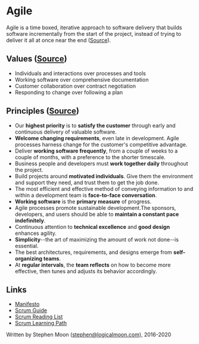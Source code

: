 
# Agile
Agile is a time boxed, iterative approach to software delivery that builds software incrementally from the start of the project, instead of trying to deliver it all at once near the end ([Source](http://www.agilenutshell.com/)).

## Values ([Source](http://www.agilemanifesto.org/))
* Individuals and interactions over processes and tools
* Working software over comprehensive documentation
* Customer collaboration over contract negotiation
* Responding to change over following a plan

## Principles ([Source](http://www.agilemanifesto.org/principles.html))
* Our **highest priority** is to **satisfy the customer** through early and continuous delivery of valuable software.
* **Welcome changing requirements**, even late in development. Agile processes harness change for the customer's competitive advantage.
* Deliver **working software frequently**, from a couple of weeks to a couple of months, with a preference to the shorter timescale.
* Business people and developers must **work together daily** throughout the project.
* Build projects around **motivated individuals**. Give them the environment and support they need, and trust them to get the job done.
* The most efficient and effective method of conveying information to and within a development team is **face-to-face conversation**.
* **Working software** is the **primary measure** of progress.
* Agile processes promote sustainable development.The sponsors, developers, and users should be able to **maintain a constant pace indefinitely**.
* Continuous attention to **technical excellence** and **good design** enhances agility.
* **Simplicity**--the art of maximizing the amount of work not done--is essential.
* The best architectures, requirements, and designs emerge from **self-organizing teams**.
* At **regular intervals**, the **team reflects** on how to become more effective, then tunes and adjusts its behavior accordingly.

## Links
* [Manifesto](https://agilemanifesto.org/)
* [Scrum Guide](https://www.scrum.org/resources/scrum-guide)
* [Scrum Reading List](https://www.scrum.org/resources/suggested-reading-professional-scrum-master)
* [Scrum Learning Path](https://www.scrum.org/pathway/scrum-master)

Written by Stephen Moon (stephen@logicalmoon.com), 2016-2020
